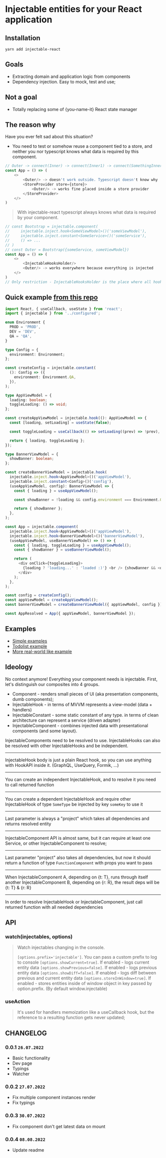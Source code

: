 # Injectable entities for your React application

## Installation

```
yarn add injectable-react
```

## Goals

- Extracting domain and application logic from components
- Dependency injection. Easy to mock, test and use;

## Not a goal
- Totally replacing some of {you-name-it} React state manager

## The reason why

Have you ever felt sad about this situation?
* You need to test or somehow reuse a component tied to a store, and neither you nor typescript knows what data is required by this component.

```typescript jsx
// Outer -> connect(Inner) -> connect(Inner1) -> connect(SomethingInner2)
const App = () => (
    <>
        <Outer/> -> doesn't work outside. Typescript doesn't know why
        <StoreProvider store={store}>
            <Outer/> -> works fine placed inside a store provider
        </StoreProvider>
    </>
)
```

> With injectable-react typescript always knows what data is required by your component.
```typescript jsx
// const Bootstrap = injectable.component(
//     injectable.inject.hook<SomeViewModel>()('someViewModel'),
//     injectable.inject.constant<SomeService>()('someService'),
//     () => ...
// )
// const Outer = Bootstrap({someService, someViewModel})
const App = () => (
    <>
        <InjectableHooksHolder/>
        <Outer/> -> works everywhere because everything is injected
    </>
)
// Only restriction - InjectableHooksHolder is the place where all hooks running, so you should render it at the top of your app, or anywhere you want to run your container (e.g. tests).
```


## Quick example [from this repo](https://github.com/wintpann/injectable-react-examples)

```typescript jsx
import React, { useCallback, useState } from 'react';
import { injectable } from '../configured';

enum Environment {
  PROD = 'PROD',
  DEV = 'DEV',
  QA = 'QA',
}

type Config = {
  environment: Environment;
};

const createConfig = injectable.constant(
  (): Config => ({
    environment: Environment.QA,
  }),
);

type AppViewModel = {
  loading: boolean;
  toggleLoading: () => void;
};

const createAppViewModel = injectable.hook((): AppViewModel => {
  const [loading, setLoading] = useState(false);

  const toggleLoading = useCallback(() => setLoading((prev) => !prev), []);

  return { loading, toggleLoading };
});

type BannerViewModel = {
  showBanner: boolean;
};

const createBannerViewModel = injectable.hook(
  injectable.inject.hook<AppViewModel>()('appViewModel'),
  injectable.inject.constant<Config>()('config'),
  (useAppViewModel, config): BannerViewModel => {
    const { loading } = useAppViewModel();

    const showBanner = !loading && config.environment === Environment.QA;

    return { showBanner };
  },
);

const App = injectable.component(
  injectable.inject.hook<AppViewModel>()('appViewModel'),
  injectable.inject.hook<BannerViewModel>()('bannerViewModel'),
  (useAppViewModel, useBannerViewModel) => () => {
    const { loading, toggleLoading } = useAppViewModel();
    const { showBanner } = useBannerViewModel();

    return (
      <div onClick={toggleLoading}>
        {loading ? 'loading...' : 'loaded :)'} <br /> {showBanner && <div>banner!</div>}
      </div>
    );
  },
);

const config = createConfig();
const appViewModel = createAppViewModel();
const bannerViewModel = createBannerViewModel({ appViewModel, config });

const AppResolved = App({ appViewModel, bannerViewModel });
```

## Examples
* [Simple examples](https://github.com/wintpann/injectable-react-examples)
* [Todolist example](https://github.com/wintpann/injectable-react-demo-todolist)
* [More real-world like example](https://github.com/wintpann/injectable-react-demo)

## Ideology

No context anymore! Everything your component needs is injectable.
First, let's distinguish our composites into 4 groups.

* Component - renders small pieces of UI (aka presentation components, dumb components);
* InjectableHook - in terms of MVVM represents a view-model (data + handlers)
* InjectableConstant - some static constant of any type. in terms of clean architecture can represent a service (driven adapter)
* InjectableComponent - combines injected data with presentational components (and some layout).

InjectableComponents need to be resolved to use. InjectableHooks can also be resolved with other InjectableHooks and be independent.
* * *
InjectableHook body is just a plain React hook, so you can use anything with HookAPI inside it. (GraphQL, UseQuery, Formik, ...)
* * *
You can create an independent InjectableHook, and to resolve it you need to call returned function
* * *
You can create a dependent InjectableHook and require other InjectableHook of type `SomeType` be injected by key `someKey` to use it
* * *
Last parameter is always a "project" which takes all dependencies and returns resolved entity
* * *
InjectableComponent API is almost same, but it can require at least one Service, or other InjectableComponent to resolve;
* * *
Last parameter "project" also takes all dependencies, but now it should return a function of type `FunctionComponent` with props you want to pass
* * *
When InjectableComponent A, depending on {t: T}, runs through itself another InjectableComponent B, depending on {r: R}, the result deps will be {t: T} & {r: R}
* * *
In order to resolve InjectableHook or InjectableComponent, just call returned function with all needed dependencies


## API

### watch(injectables, options)
> Watch injectables changing in the console.
>
> `[options.prefix='injectable']`. You can pass a custom prefix to log to console
> `[options.showCurrent=true]`. If enabled - logs current entity data
> `[options.showPrevious=false]`. If enabled - logs previous entity data
> `[options.showDiff=false]`. If enabled - logs diff between previous and current entity data
> `[options.storeInWindow=true]`. If enabled - stores entities inside of window object in key passed by option.prefix. (By default window.injectable)

### useAction
> It's used for handlers memoization like a useCallback hook, but the reference to a resulting function gets never updated;

## CHANGELOG

### 0.0.1 `26.07.2022`
* Basic functionality
* Dev page
* Typings
* Watcher

### 0.0.2 `27.07.2022`
* Fix multiple component instances render
* Fix typings

### 0.0.3 `30.07.2022`
* Fix component don't get latest data on mount

### 0.0.4 `08.08.2022`
* Update readme
